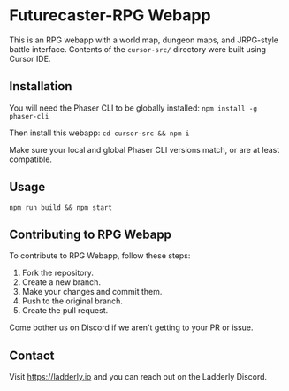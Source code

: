 # Futurecaster-RPG Webapp

This is an RPG webapp with a world map, dungeon maps, and JRPG-style battle interface. Contents of the `cursor-src/` directory were built using Cursor IDE.

## Installation

You will need the Phaser CLI to be globally installed:
`npm install -g phaser-cli`

Then install this webapp:
`cd cursor-src && npm i`

Make sure your local and global Phaser CLI versions match, or are at least compatible.

## Usage

`npm run build && npm start`

## Contributing to RPG Webapp

To contribute to RPG Webapp, follow these steps:

1. Fork the repository.
2. Create a new branch.
3. Make your changes and commit them.
4. Push to the original branch.
5. Create the pull request.

Come bother us on Discord if we aren't getting to your PR or issue.

## Contact

Visit https://ladderly.io and you can reach out on the Ladderly Discord.
